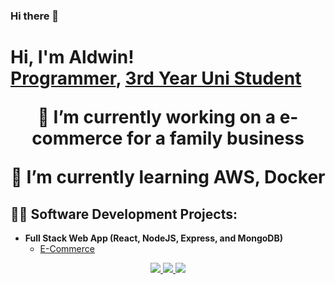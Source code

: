 ### Hi there 👋

<h1>Hi, I'm Aldwin! <br/><a href="https://github.com/goopiktu">Programmer</a>, <a href="https://www.linkedin.com/in/aldwinliobing/">3rd Year Uni Student</a>

<div align="center">
 
 🔭 I’m currently working on **a e-commerce for a family business**
 
 🌱 I’m currently learning **AWS, Docker**

 </div>

  
<h2>👨‍💻 Software Development Projects:</h2>

- <b>Full Stack Web App (React, NodeJS, Express, and MongoDB)</b>
  - [E-Commerce](https://github.com/goopiktu/chichams_sweets)



<div align="center"> 
  <a href="mailto:aldwinliobing@gmail.com">
    <img src="https://img.shields.io/badge/Gmail-333333?style=for-the-badge&logo=gmail&logoColor=red" />
  </a>
  <a href="https://www.linkedin.com/in/aldwinliobing" target="_blank">
    <img src="https://img.shields.io/badge/LinkedIn-0077B5?style=for-the-badge&logo=linkedin&logoColor=white" target="_blank" />
  </a>
  <a href="https://app.gitbook.com/invite/C4jeA4kGkI9I61n0AjjC/jmmY2Mv6rNYvox8U45KD" target="_blank">
     <img src="https://img.shields.io/badge/Portfolio-FF5722?style=for-the-badge&logo=todoist&logoColor=white" target="_blank" /> <!-- sqlite, safari, google-chrome are other good icon options -->
  </a>
</div>



<!--
**joshmadakor1/joshmadakor1** is a ✨ _special_ ✨ repository because its `README.md` (this file) appears on your GitHub profile.

Here are some ideas to get you started:

- 🔭 I’m currently working on ...
- 🌱 I’m currently learning ...
- 👯 I’m looking to collaborate on ...
- 🤔 I’m looking for help with ...
- 💬 Ask me about ...
- 📫 How to reach me: ...
- 😄 Pronouns: ...
- ⚡ Fun fact: ...
-->
<!--
**goopiktu/goopiktu** is a ✨ _special_ ✨ repository because its `README.md` (this file) appears on your GitHub profile.

Here are some ideas to get you started:

- 🔭 I’m currently working on ...
- 🌱 I’m currently learning ...
- 👯 I’m looking to collaborate on ...
- 🤔 I’m looking for help with ...
- 💬 Ask me about ...
- 📫 How to reach me: ...
- 😄 Pronouns: ...
- ⚡ Fun fact: ...
-->

